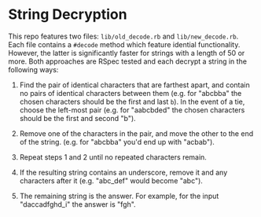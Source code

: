 # String Decryption

This repo features two files: `lib/old_decode.rb` and `lib/new_decode.rb`.  Each file contains a `#decode` method which feature idential functionality. However, the latter is significantly faster for strings with a length of 50 or more. Both approaches are RSpec tested and each decrypt a string in the following ways:

1. Find the pair of identical characters that are farthest apart, and contain no pairs of identical characters between them (e.g. for "abcbba" the chosen characters should be the first and last `b`). In the event of a tie, choose the left-most pair (e.g. for "aabcbded" the chosen characters should be the first and second "b").

2. Remove one of the characters in the pair, and move the other to the end of the string. (e.g. for "abcbba" you'd end up with "acbab").

3. Repeat steps 1 and 2 until no repeated characters remain.

4. If the resulting string contains an underscore, remove it and any characters after it (e.g. "abc_def" would become "abc").

5. The remaining string is the answer. For example, for the input "daccadfghd_i" the answer is "fgh".
